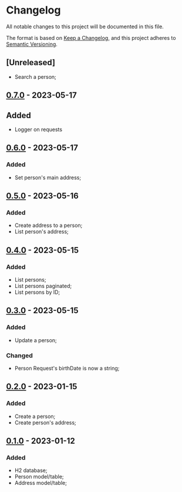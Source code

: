 # Changelog

All notable changes to this project will be documented in this file.

The format is based on [Keep a Changelog](https://keepachangelog.com/en/1.0.0/),
and this project adheres to [Semantic Versioning](https://semver.org/spec/v2.0.0.html).

## [Unreleased]
* Search a person;

## [0.7.0]() - 2023-05-17
## Added
* Logger on requests

## [0.6.0]() - 2023-05-17
### Added
* Set person's main address;

## [0.5.0]() - 2023-05-16
### Added
* Create address to a person;
* List person's address;

## [0.4.0]() - 2023-05-15
### Added
* List persons;
* List persons paginated;
* List persons by ID;

## [0.3.0]() - 2023-05-15
### Added
* Update a person;

### Changed
* Person Request's birthDate is now a string;

## [0.2.0]() - 2023-01-15
### Added
* Create a person;
* Create person's address;

## [0.1.0]() - 2023-01-12
### Added
* H2 database;
* Person model/table;
* Address model/table;


